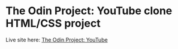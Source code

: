 # The Odin Project: YouTube clone HTML/CSS project

Live site here: [The Odin Project: YouTube](https://ikass.github.io/youtube-clone/)
